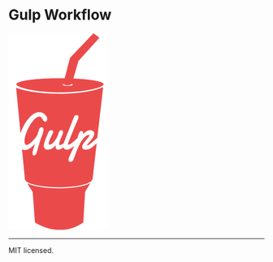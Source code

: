 Gulp Workflow
=============

![Class Gulp](https://github.com/calazans10/gulp-workflow/blob/master/assets/img/logo.png)

- - -
MIT licensed.
